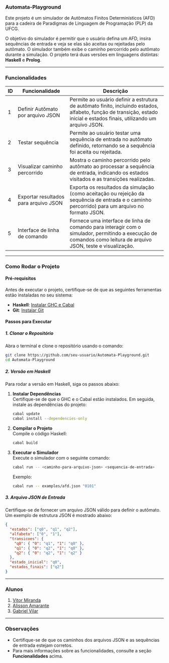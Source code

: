 ### Automata-Playground

Este projeto é um simulador de Autômatos Finitos Determinísticos (AFD) para a cadeira de Paradigmas de Linguagem de Programação (PLP) da UFCG.

O objetivo do simulador é permitir que o usuário defina um AFD, insira sequências de entrada e veja se elas são aceitas ou rejeitadas pelo autômato. O simulador também exibe o caminho percorrido pelo autômato durante a simulação. O projeto terá duas versões em linguagens distintas: **Haskell** e **Prolog**.

---

### Funcionalidades

| ID  | Funcionalidade                          | Descrição                                                                                                                                      |
| --- | --------------------------------------- | ---------------------------------------------------------------------------------------------------------------------------------------------- |
| 1   | Definir Autômato por arquivo JSON       | Permite ao usuário definir a estrutura de autômato finito, incluindo estados, alfabeto, função de transição, estado inicial e estados finais, utilizando um arquivo JSON. |
| 2   | Testar sequência                        | Permite ao usuário testar uma sequência de entrada no autômato definido, retornando se a sequência foi aceita ou rejeitada.                    |
| 3   | Visualizar caminho percorrido           | Mostra o caminho percorrido pelo autômato ao processar a sequência de entrada, indicando os estados visitados e as transições realizadas.       |
| 4   | Exportar resultados para arquivo JSON   | Exporta os resultados da simulação (como aceitação ou rejeição da sequência de entrada e o caminho percorrido) para um arquivo no formato JSON.  |
| 5   | Interface de linha de comando           | Fornece uma interface de linha de comando para interagir com o simulador, permitindo a execução de comandos como leitura de arquivo JSON, teste e visualização. |

---

### Como Rodar o Projeto

#### Pré-requisitos
Antes de executar o projeto, certifique-se de que as seguintes ferramentas estão instaladas no seu sistema:

- **Haskell**: [Instalar GHC e Cabal](https://www.haskell.org/ghcup/)
- **Git**: [Instalar Git](https://git-scm.com/)

#### Passos para Executar

##### 1. Clonar o Repositório
Abra o terminal e clone o repositório usando o comando:
```bash
git clone https://github.com/seu-usuario/Automata-Playground.git
cd Automata-Playground
```

##### 2. Versão em Haskell
Para rodar a versão em Haskell, siga os passos abaixo:

1. **Instalar Dependências**  
   Certifique-se de que o GHC e o Cabal estão instalados. Em seguida, instale as dependências do projeto:
   ```bash
   cabal update
   cabal install --dependencies-only
   ```

2. **Compilar o Projeto**  
   Compile o código Haskell:
   ```bash
   cabal build
   ```

3. **Executar o Simulador**  
   Execute o simulador com o seguinte comando:
   ```bash
   cabal run -- <caminho-para-arquivo-json> <sequencia-de-entrada>
   ```
   Exemplo:
   ```bash
   cabal run -- examples/afd.json "0101"
   ```

##### 3. Arquivo JSON de Entrada
Certifique-se de fornecer um arquivo JSON válido para definir o autômato. Um exemplo de estrutura JSON é mostrado abaixo:
```json
{
  "estados": ["q0", "q1", "q2"],
  "alfabeto": ["0", "1"],
  "transicoes": {
    "q0": { "0": "q1", "1": "q0" },
    "q1": { "0": "q2", "1": "q0" },
    "q2": { "0": "q2", "1": "q2" }
  },
  "estado_inicial": "q0",
  "estados_finais": ["q2"]
}
```

---

### Alunos
1. [Vitor Miranda](https://github.com/VitorMI)
2. [Alisson Amarante](https://github.com/alissonramarante)
3. [Gabriel Vilar](https://github.com/Gakjvc)

---

### Observações
- Certifique-se de que os caminhos dos arquivos JSON e as sequências de entrada estejam corretos.
- Para mais informações sobre as funcionalidades, consulte a seção **Funcionalidades** acima.
